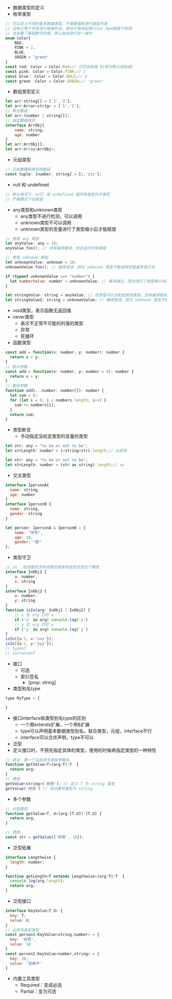 - 数据类型的定义
- 枚举类型
```js
// 可以定义不同的基本数据类型，不需要强制进行类型约束
// 没有以等于号来进行赋值的话，相当于使用起来Color.Red就是下标值
// 当设置了基础数字的值，那么就会进行加一操作
enum Color{
	RED,
	PINK = 2,
	BLUE,
	GREEN = "green"
}
const red: Color = Color.Red;// 打印出来是 0(即为默认初始值)
const pink: Color = Color.PINK;// 2
const blue： Color = Color.BULE;// 3
const green :Color = Color.GREEN;// "green"

```
- 数组类型定义
```js
let arr:string[] = ['1','2'];
let arr:Arrar<strig> = ['1','2'];
// 联合数组
let arr:(number | string)[];
// 指定数组成员
interface ArrObj{
	name: string,
	age: number
}
let arr:ArrObj[];
let arr:Array<ArrObj>;
```
- 元组类型
```js
// 已知数量和类型的数组
const tuple: [number, string] = [1,'zzz'];
```
- null 和 undefined
```js
// 默认情况下，null 和 undefined 是所有类型的子类型
// 严格模式下会报错
```
- any类型和unknown类型
	- any类型不进行检测，可以调用
	- unknown类型不可以调用
	- unknown类型的变量进行了类型缩小后才能赋值
```js
// 使用 any 类型
let anyValue: any = 10;
anyValue.foo(); // 没有编译错误，但在运行时会报错

// 使用 unknown 类型
let unknownValue: unknown = 10;
unknownValue.foo(); // 编译错误，因为 unknown 类型不能调用任意属性或方法

if (typeof unknownValue === "number") {
  let numberValue: number = unknownValue; // 编译通过，因为进行了类型缩小判断
}

let stringValue: string = anyValue; // 任意值可以分配给其他类型，没有编译错误
let stringValue2: string = unknownValue; // 编译错误，因为 unknown 类型不能直接分配给其他类型

```
- void类型，表示函数无返回值
- never类型
	- 表示不正常不可能的的值的类型
	- 异常
	- 死循环
- 函数类型
```js
const add = function(x: number, y: number): number {
  return x + y;
}
// 默认参数
const add = function(x: number, y: number = 0): number {
  return x + y;
}
// 剩余参数
function add(...number: number[]): number {
  let sum = 0;
  for (let i = 0; i < numbers.length; i++) {
    sum += numbers[i];
  }
  return sum;
}
```
- 类型断言
	- 手动指定没给定类型的变量的类型
```js
let str: any = "to be or not to be";
let strLength: number = (<string>str).length;// 尖括号

let str: any = "to be or not to be";
let strLength: number = (str as string).length;// as

```
- 交叉类型
```js
interface IpersonA{
  name: string,
  age: number
}
interface IpersonB {
  name: string,
  gender: string
}

let person: IpersonA & IpersonB = { 
    name: "师爷",
    age: 18,
    gender: "男"
};

```
- 类型守卫
```js
// in ：检测是否含有该属性或者说是否包含这个属性
interface InObj1 {
    a: number,
    x: string
}
interface InObj2 {
    a: number,
    y: string
}
function isIn(arg: InObj1 | InObj2) {
    // x 在 arg 打印 x
    if ('x' in arg) console.log('x')
    // y 在 arg 打印 y
    if ('y' in arg) console.log('y')
}
isIn({a:1, x:'xxx'});
isIn({a:1, y:'yyy'});
// typeof
// instanceof
```
- 接口
	- 可选
	- 索引签名
		- [prop: string]
- 类型别名type
```js
type MyType = {

}
```
- 接口interface和类型别名type的区别
	- 一个用extends扩展，一个用&扩展
	- type可以声明基本数据类型别名，联合类型，元组，interface不行
	- interface可以合并声明，type不可以
- 泛型
- 定义接口时，不预先指定具体的类型，使用的时候再指定类型的一种特性
```js
// 语法：第一个尖括号写类型参数名
function getValue<T>(arg:T):T  {
  return arg;
}
// 使用
getValue<string>('树哥'); // 定义 T 为 string 类型
getValue('树哥') // 自动推导类型为 string、

```
- 多个参数
```js
// 元组类型
function getValue<T, U>(arg:[T,U]):[T,U] {
  return arg;
}

// 使用
const str = getValue(['树哥', 18]);
```
- 泛型拓展
```js
interface Lengthwise {
  length: number;
}

function getLength<T extends Lengthwise>(arg:T):T  {
  console.log(arg.length); 
  return arg;
}
```
- 泛型接口
```js
interface KeyValue<T,U> {
  key: T;
  value: U;
}
// 尖括号指定类型
const person1:KeyValue<string,number> = {
  key: '树哥',
  value: 18
}
const person2:KeyValue<number,string> = {
  key: 20,
  value: '张麻子'
}

```
- 内置工具类型
	- Required：变成必选
	- Partial：变为可选
